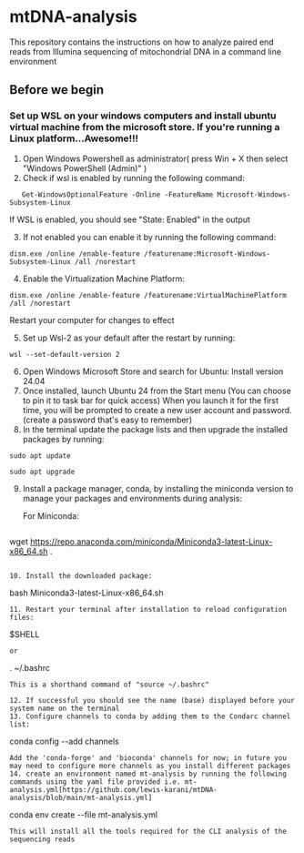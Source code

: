 # mtDNA-analysis
This repository contains the instructions on how to analyze paired end reads from Illumina sequencing of mitochondrial DNA in a command line environment

## Before we begin
### Set up WSL on your windows computers and install ubuntu virtual machine from the microsoft store. If you're running a Linux platform...Awesome!!!

1. Open Windows Powershell as administrator( press Win + X then select "Windows PowerShell (Admin)" )
2. Check if wsl is enabled by running the following command:
```
   Get-WindowsOptionalFeature -Online -FeatureName Microsoft-Windows-Subsystem-Linux
 ```   
If WSL is enabled, you should see "State: Enabled" in the output

3. If not enabled you can enable it by running the following command:
```
dism.exe /online /enable-feature /featurename:Microsoft-Windows-Subsystem-Linux /all /norestart
```
4. Enable the Virtualization Machine Platform:
```
dism.exe /online /enable-feature /featurename:VirtualMachinePlatform /all /norestart
```
Restart your computer for changes to effect

5. Set up Wsl-2 as your default after the restart by running:
```
wsl --set-default-version 2
```
6. Open Windows Microsoft Store and search for Ubuntu: Install version 24.04
7. Once installed, launch Ubuntu 24 from the Start menu (You can choose to pin it to task bar for quick access)
   When you launch it for the first time, you will be prompted to create a new user account and password.(create a password that's easy to remember)
8. In the terminal update the package lists and then upgrade the installed packages by running:
```
sudo apt update
```
```
sudo apt upgrade
```
9. Install a package manager, conda, by installing the miniconda version to manage your packages and environments during analysis:
    
   For Miniconda:
   ```
wget https://repo.anaconda.com/miniconda/Miniconda3-latest-Linux-x86_64.sh .
```
   
10. Install the downloaded package:

```
bash Miniconda3-latest-Linux-x86_64.sh
```
11. Restart your terminal after installation to reload configuration files:
```
$SHELL
```
or
```
. ~/.bashrc
```
This is a shorthand command of "source ~/.bashrc"

12. If successful you should see the name (base) displayed before your system name on the terminal
13. Configure channels to conda by adding them to the Condarc channel list:
```
conda config --add channels <channel-name>
```
Add the 'conda-forge' and 'bioconda' channels for now; in future you may need to configure more channels as you install different packages
14. create an environment named mt-analysis by running the following commands using the yaml file provided i.e. mt-analysis.yml[https://github.com/lewis-karani/mtDNA-analysis/blob/main/mt-analysis.yml]
```
conda env create --file mt-analysis.yml
```
This will install all the tools required for the CLI analysis of the sequencing reads
